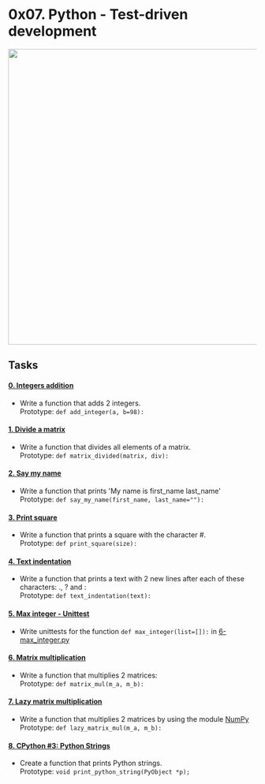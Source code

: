# 0x07. Python - Test-driven development

<img src="https://s3.amazonaws.com/intranet-projects-files/holbertonschool-higher-level_programming+/246/giphy-4.gif" width="600" height="auto">

## Tasks

#### [0. Integers addition](0-add_integer.py)
* Write a function that adds 2 integers. <br>
Prototype: `def add_integer(a, b=98):`

#### [1. Divide a matrix](2-matrix_divided.py)
* Write a function that divides all elements of a matrix. <br>
Prototype: `def matrix_divided(matrix, div):`

#### [2. Say my name](3-say_my_name.py)
* Write a function that prints 'My name is first_name last_name' <br>
Prototype: `def say_my_name(first_name, last_name=""):`

#### [3. Print square](4-print_square.py)
* Write a function that prints a square with the character #. <br>
Prototype: `def print_square(size):`

#### [4. Text indentation](5-text_indentation.py)
* Write a function that prints a text with 2 new lines after each of these characters: ., ? and : <br>
Prototype: `def text_indentation(text):`

#### [5. Max integer - Unittest](tests/6-max_integer_test.py)
* Write unittests for the function `def max_integer(list=[]):` in [6-max_integer.py](6-max_integer.py)

#### [6. Matrix multiplication](100-matrix_mul.py)
* Write a function that multiplies 2 matrices: <br>
Prototype: `def matrix_mul(m_a, m_b):`

#### [7. Lazy matrix multiplication](101-lazy_matrix_mul.py)
* Write a function that multiplies 2 matrices by using the module [NumPy](https://numpy.org/) <br>
Prototype: `def lazy_matrix_mul(m_a, m_b):`

#### [8. CPython #3: Python Strings](102-python.c)
* Create a function that prints Python strings. <br>
Prototype: `void print_python_string(PyObject *p);`
